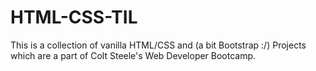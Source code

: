 # HTML-CSS-TIL

 This is a collection of vanilla HTML/CSS and (a bit Bootstrap :/) Projects which are a part of Colt Steele's Web Developer Bootcamp.
